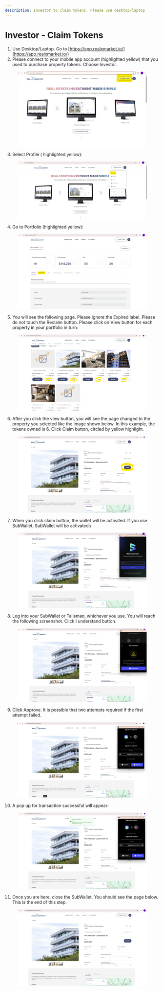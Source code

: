 ```yaml
---
description: Investor to claim tokens. Please use desktop/laptop
---
```


# Investor - Claim Tokens

1. Use Desktop/Laptop. Go to [https://app.realxmarket.io/](https://app.realxmarket.io/)
2. Please connect to your mobile app account (highlighted yellow) that you used to purchase property tokens. Choose Investor.

<figure><img src="../../../../.gitbook/assets/image (8).png" alt=""><figcaption></figcaption></figure>

3. Select Profile ( highlighted yellow):

<figure><img src="../../../../.gitbook/assets/image (1).png" alt=""><figcaption></figcaption></figure>

4. Go to Portfolio (highlighted yellow):

<figure><img src="../../../../.gitbook/assets/image (1) (1).png" alt=""><figcaption></figcaption></figure>

5. You will see the following page. Please ignore the Expired label. Please do not touch the Reclaim button. Please click on View button for each property in your portfolio in turn:

<figure><img src="../../../../.gitbook/assets/image (2).png" alt=""><figcaption></figcaption></figure>

6. After you click the view button, you will see the page changed to the property you selected like the image shown below. In this example, the tokens owned is 6.  Click Claim button, circled by yellow highlight.

<figure><img src="../../../../.gitbook/assets/image (3).png" alt=""><figcaption></figcaption></figure>

7. When you click claim button, the wallet will be activated. If you use SubWallet, SubWallet will be activated:\


<figure><img src="../../../../.gitbook/assets/image (4).png" alt=""><figcaption></figcaption></figure>

8. Log into your SubWallet or Talisman, whichever you use. You will reach the following screenshot. Click I understand button.

<figure><img src="../../../../.gitbook/assets/Image 8 - Claim needs to Lock into SubWallet - edit.png" alt=""><figcaption></figcaption></figure>

9. Click Approve. It is possible that two attempts required if the first attempt failed.

<figure><img src="../../../../.gitbook/assets/Image 8 - Claim needs to Lock into SubWallet - edit3.png" alt=""><figcaption></figcaption></figure>

10. A pop up for transaction successful will appear:

<figure><img src="../../../../.gitbook/assets/Image 10 - transaction successful - edit.png" alt=""><figcaption></figcaption></figure>

11. Once you are here, close the SubWallet. You should see the page below. This is the end of this step.

<figure><img src="../../../../.gitbook/assets/image (71).png" alt=""><figcaption></figcaption></figure>

